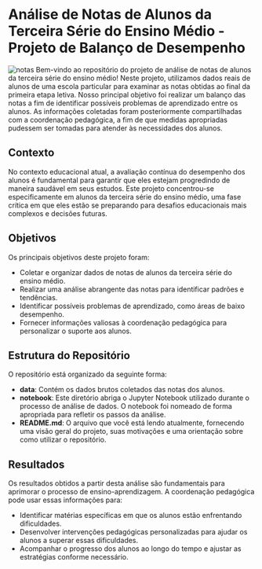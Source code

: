 # Análise de Notas de Alunos da Terceira Série do Ensino Médio - Projeto de Balanço de Desempenho

![notas](https://wakke.co/wp-content/uploads/2020/04/capa-artigo-3.png)
Bem-vindo ao repositório do projeto de análise de notas de alunos da terceira série do ensino médio! Neste projeto, utilizamos dados reais de alunos de uma escola particular para examinar as notas obtidas ao final da primeira etapa letiva. Nosso principal objetivo foi realizar um balanço das notas a fim de identificar possíveis problemas de aprendizado entre os alunos. As informações coletadas foram posteriormente compartilhadas com a coordenação pedagógica, a fim de que medidas apropriadas pudessem ser tomadas para atender às necessidades dos alunos.

## Contexto

No contexto educacional atual, a avaliação contínua do desempenho dos alunos é fundamental para garantir que eles estejam progredindo de maneira saudável em seus estudos. Este projeto concentrou-se especificamente em alunos da terceira série do ensino médio, uma fase crítica em que eles estão se preparando para desafios educacionais mais complexos e decisões futuras.

## Objetivos

Os principais objetivos deste projeto foram:

- Coletar e organizar dados de notas de alunos da terceira série do ensino médio.
- Realizar uma análise abrangente das notas para identificar padrões e tendências.
- Identificar possíveis problemas de aprendizado, como áreas de baixo desempenho.
- Fornecer informações valiosas à coordenação pedagógica para personalizar o suporte aos alunos.

## Estrutura do Repositório

O repositório está organizado da seguinte forma:

- **data**: Contém os dados brutos coletados das notas dos alunos.
- **notebook**: Este diretório abriga o Jupyter Notebook utilizado durante o processo de análise de dados. O notebook foi nomeado de forma apropriada para refletir os passos da análise.
- **README.md**: O arquivo que você está lendo atualmente, fornecendo uma visão geral do projeto, suas motivações e uma orientação sobre como utilizar o repositório.

## Resultados

Os resultados obtidos a partir desta análise são fundamentais para aprimorar o processo de ensino-aprendizagem. A coordenação pedagógica pode usar essas informações para:

- Identificar matérias específicas em que os alunos estão enfrentando dificuldades.
- Desenvolver intervenções pedagógicas personalizadas para ajudar os alunos a superar essas dificuldades.
- Acompanhar o progresso dos alunos ao longo do tempo e ajustar as estratégias conforme necessário.

